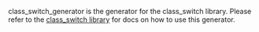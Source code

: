 class_switch_generator is the generator for the class_switch library. Please refer
to the [class_switch library](https://pub.dev/packages/class_switch) for docs on how 
to use this generator.
